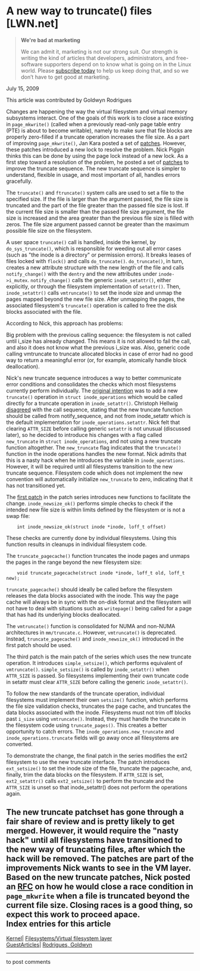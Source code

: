 # A new way to truncate() files [LWN.net]

> **We're bad at marketing**
> 
> We can admit it, marketing is not our strong suit. Our strength is writing the kind of articles that developers, administrators, and free-software supporters depend on to know what is going on in the Linux world. Please [subscribe today](/Promo/nsn-bad/subscribe) to help us keep doing that, and so we don’t have to get good at marketing. 

July 15, 2009

This article was contributed by Goldwyn Rodrigues

Changes are happening the way the virtual filesystem and virtual memory subsystems interact. One of the goals of this work is to close a race existing in `page_mkwrite()` (called when a previously read-only page table entry (PTE) is about to become writable), namely to make sure that file blocks are properly zero-filled if a truncate operation increases the file size. As a part of improving `page_mkwrite()`, Jan Kara posted a set of [patches](http://lwn.net/Articles/337548/). However, these patches introduced a new lock to resolve the problem. Nick Piggin thinks this can be done by using the page lock instead of a new lock. As a first step toward a resolution of the problem, he posted a set of [patches](http://thread.gmane.org/gmane.linux.file-systems/33900) to improve the truncate sequence. The new truncate sequence is simpler to understand, flexible in usage, and most important of all, handles errors gracefully. 

The `truncate()` and `ftruncate()` system calls are used to set a file to the specified size. If the file is larger than the argument passed, the file size is truncated and the part of the file greater than the passed file size is lost. If the current file size is smaller than the passed file size argument, the file size is increased and the area greater than the previous file size is filled with zeros. The file size argument passed cannot be greater than the maximum possible file size on the filesystem. 

A user space `truncate()` call is handled, inside the kernel, by `do_sys_truncate()`, which is responsible for weeding out all error cases (such as "the inode is a directory" or permission errors). It breaks leases of files locked with `flock()` and calls `do_truncate()`. `do_truncate()`, in turn, creates a new attribute structure with the new length of the file and calls `notify_change()` with the `dentry` and the new attributes under `inode->i_mutex`. `notify_change()` calls the generic `inode_setattr()`, either explicitly, or through the filesystem implementation of `setattr()`. Then, `inode_setattr()` calls `vmtruncate()` to set the inode size and unmap the pages mapped beyond the new file size. After unmapping the pages, the associated filesystem's `truncate()` operation is called to free the disk blocks associated with the file. 

According to Nick, this approach has problems: 

Big problem with the previous calling sequence: the filesystem is not called until i_size has already changed. This means it is not allowed to fail the call, and also it does not know what the previous i_size was. Also, generic code calling vmtruncate to truncate allocated blocks in case of error had no good way to return a meaningful error (or, for example, atomically handle block deallocation). 

Nick's new truncate sequence introduces a way to better communicate error conditions and consolidates the checks which most filesystems currently perform individually. The [original intention](http://lwn.net/Articles/340109/) was to add a new `truncate()` operation in `struct inode_operations` which would be called directly for a truncate operation in `inode_setattr()`. Christoph Hellwig [ disagreed](http://news.gmane.org/find-root.php?message_id=%3c20090706172241.GA26042%40infradead.org%3e) with the call sequence, stating that the new truncate function should be called from notify_sequence, and not from inode_setattr which is the default implementation for `inode_operations.setattr`. Nick felt that clearing `ATTR_SIZE` before calling generic `setattr` is not unusual (discussed later), so he decided to introduce his changes with a flag called `new_truncate` in `struct inode_operations`, and not using a new truncate function altogether. The `new_truncate` flag indicates that the `truncate()` function in the inode operations handles the new format. Nick admits that this is a nasty hack when he introduces the variable in `inode_operations`. However, it will be required until all filesystems transition to the new truncate sequence. Filesystem code which does not implement the new convention will automatically initialize `new_truncate` to zero, indicating that it has not transitioned yet. 

The [first patch](http://news.gmane.org/find-root.php?message_id=%3c20090710073230.599337765%40suse.de%3e) in the patch series introduces new functions to facilitate the change. `inode_newsize_ok()` performs simple checks to check if the intended new file size is within limits defined by the filesystem or is not a swap file: 
    
    
        int inode_newsize_ok(struct inode *inode, loff_t offset)
    

These checks are currently done by individual filesystems. Using this function results in cleanups in individual filesystem code. 

The `truncate_pagecache()` function truncates the inode pages and unmaps the pages in the range beyond the new filesystem size: 
    
    
        void truncate_pagecache(struct inode *inode, loff_t old, loff_t new);
    

`truncate_pagecache()` should ideally be called before the filesystem releases the data blocks associated with the inode. This way the page cache will always be in sync with the on-disk format and the filesystem will not have to deal with situations such as `writepage()` being called for a page that has had its underlying blocks deallocated. 

The `vmtruncate()` function is consolidated for NUMA and non-NUMA architectures in `mm/truncate.c`. However, `vmtruncate()` is deprecated. Instead, `truncate_pagecache()` and `inode_newsize_ok()` introduced in the first patch should be used. 

The third patch is the main patch of the series which uses the new truncate operation. It introduces `simple_setsize()`, which performs equivalent of `vmtruncate()`. `simple_setsize()` is called by `inode_setattr()` when `ATTR_SIZE` is passed. So filesystems implementing their own truncate code in setattr must clear `ATTR_SIZE` before calling the generic `inode_setattr()`. 

To follow the new standards of the truncate operation, individual filesystems must implement their own `setsize()` function, which performs the file size validation checks, truncates the page cache, and truncates the data blocks associated with the inode. Filesystems must not trim off blocks past `i_size` using `vmtruncate()`. Instead, they must handle the truncate in the filesystem code using `truncate_pages()`. This creates a better opportunity to catch errors. The `inode_operations.new_truncate` and `inode_operations.truncate` fields will go away once all filesystems are converted. 

To demonstrate the change, the final patch in the series modifies the ext2 filesystem to use the new truncate interface. The patch introduces `ext_setsize()` to set the inode size of the file, truncate the pagecache, and, finally, trim the data blocks on the filesystem. If `ATTR_SIZE` is set, `ext2_setattr()` calls `ext2_setsize()` to perform the truncate and the `ATTR_SIZE` is unset so that inode_setattr() does not perform the operations again. 

The new truncate patchset has gone through a fair share of review and is pretty likely to get merged. However, it would require the "nasty hack" until all filesystems have transitioned to the new way of truncating files, after which the hack will be removed. The patches are part of the improvements Nick wants to see in the VM layer. Based on the new truncate patches, Nick posted an [RFC](http://thread.gmane.org/gmane.linux.file-systems/33910) on how he would close a race condition in `page_mkwrite` when a file is truncated beyond the current file size. Closing races is a good thing, so expect this work to proceed apace.  
Index entries for this article  
---  
[Kernel](/Kernel/Index)| [Filesystems/Virtual filesystem layer](/Kernel/Index#Filesystems-Virtual_filesystem_layer)  
[GuestArticles](/Archives/GuestIndex/)| [Rodrigues, Goldwyn](/Archives/GuestIndex/#Rodrigues_Goldwyn)  
  


* * *

to post comments 
